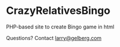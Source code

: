# CrazyRelativesBingo
PHP-based site to create Bingo game in html

Questions?  Contact larry@gelberg.com

